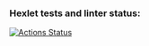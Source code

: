 ### Hexlet tests and linter status:
[![Actions Status](https://github.com/drise2008/frontend-project-46/actions/workflows/hexlet-check.yml/badge.svg)](https://github.com/drise2008/frontend-project-46/actions)